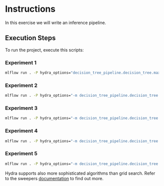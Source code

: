 # Instructions
In this exercise we will write an inference pipeline.

## Execution Steps


To run the project, execute this scripts:

### Experiment 1

```bash
mlflow run . -P hydra_options="decision_tree_pipeline.decision_tree.max_depth=5"
```

### Experiment 2

```bash
mlflow run . -P hydra_options="-m decision_tree_pipeline.decision_tree.max_depth=6,8,10"
```

### Experiment 3

```bash
mlflow run . -P hydra_options="-m decision_tree_pipeline.decision_tree.max_depth=range(11,15,2)"
```

### Experiment 4

```bash
mlflow run . -P hydra_options="-m decision_tree_pipeline.decision_tree.criterion=entropy,gini decision_tree_pipeline.decision_tree.max_depth=range(5,9,2) hydra/launcher=joblib"
```

### Experiment 5

```bash
mlflow run . -P hydra_options="-m decision_tree_pipeline.decision_tree.criterion=entropy,gini decision_tree_pipeline.numerical_pipe.model=0,1,2 hydra/launcher=joblib"
```

Hydra supports also more sophisticated algorithms than grid search. Refer to the sweepers [documentation](https://hydra.cc/docs/plugins/ax_sweeper) to find out more.
